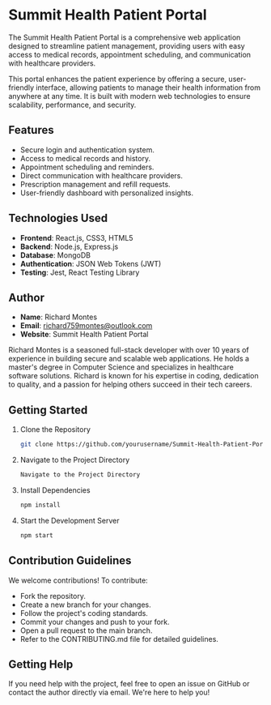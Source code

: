 # Summit Health Patient Portal


The Summit Health Patient Portal is a comprehensive web application designed to streamline patient management,
providing users with easy access to medical records, appointment scheduling, and communication with healthcare providers. 

This portal enhances the patient experience by offering a secure, user-friendly interface, 
allowing patients to manage their health information from anywhere at any time. It is built with modern web technologies to ensure scalability, performance, and security.

## Features

- Secure login and authentication system.
- Access to medical records and history.
- Appointment scheduling and reminders.
- Direct communication with healthcare providers.
- Prescription management and refill requests.
- User-friendly dashboard with personalized insights.

## Technologies Used

- **Frontend**: React.js, CSS3, HTML5
- **Backend**: Node.js, Express.js
- **Database**: MongoDB
- **Authentication**: JSON Web Tokens (JWT)
- **Testing**: Jest, React Testing Library

## Author

- **Name**: Richard Montes
- **Email**: richard759montes@outlook.com
- **Website**: Summit Health Patient Portal

Richard Montes is a seasoned full-stack developer with over 10 years of experience in building secure and scalable web applications. He holds a master's degree in Computer Science and specializes in healthcare software solutions. Richard is known for his expertise in coding, dedication to quality, and a passion for helping others succeed in their tech careers.

## Getting Started

1. Clone the Repository
   ```bash
   git clone https://github.com/yourusername/Summit-Health-Patient-Portal.git
2. Navigate to the Project Directory
   ```bash
   Navigate to the Project Directory
3. Install Dependencies
   ```bash
   npm install
4. Start the Development Server
   ```bash
   npm start
## Contribution Guidelines
We welcome contributions! To contribute:

- Fork the repository.
- Create a new branch for your changes.
- Follow the project's coding standards.
- Commit your changes and push to your fork.
- Open a pull request to the main branch.
- Refer to the CONTRIBUTING.md file for detailed guidelines.

 ## Getting Help
If you need help with the project, feel free to open an issue on GitHub or contact the author directly via email. We're here to help you!
















